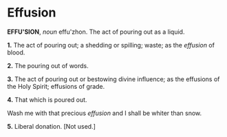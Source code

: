 # Effusion

**EFFU'SION**, _noun_ effu'zhon. The act of pouring out as a liquid.

**1.** The act of pouring out; a shedding or spilling; waste; as the _effusion_ of blood.

**2.** The pouring out of words.

**3.** The act of pouring out or bestowing divine influence; as the effusions of the Holy Spirit; effusions of grade.

**4.** That which is poured out.

Wash me with that precious _effusion_ and I shall be whiter than snow.

**5.** Liberal donation. \[Not used.\]